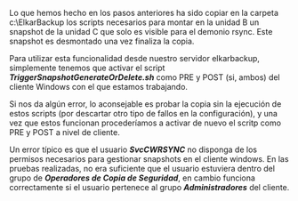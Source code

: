 Lo que hemos hecho en los pasos anteriores ha sido copiar en la carpeta c:\ElkarBackup los scripts necesarios para montar en la unidad B un snapshot de la unidad C que solo es visible para el demonio rsync. Este snapshot es desmontado una vez finaliza la copia.

Para utilizar esta funcionalidad desde nuestro servidor elkarbackup, simplemente tenemos que  activar el script ***TriggerSnapshotGenerateOrDelete.sh*** como PRE y POST (si, ambos) del cliente Windows con el que estamos trabajando.

Si nos da algún error, lo aconsejable es probar la copia sin la ejecución de estos scripts (por descartar otro tipo de fallos en la configuración), y una vez que estos funcionan procederíamos a activar de nuevo el scritp como PRE y POST a nivel de cliente.

Un error típico es que el usuario ***SvcCWRSYNC*** no disponga de los permisos necesarios para gestionar snapshots en el cliente windows. En las pruebas realizadas, no era suficiente que el usuario estuviera dentro del grupo de ***Operadores de Copia de Seguridad***, en cambio funciona correctamente si el usuario pertenece al grupo ***Administradores*** del cliente.
